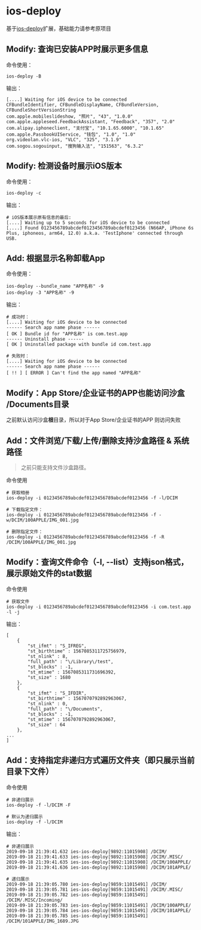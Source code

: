 # ios-deploy 

基于[ios-deploy](https://github.com/ios-control/ios-deploy)扩展，基础能力请参考原项目

## Modify: 查询已安装APP时展示更多信息
命令使用：
```
ios-deploy -B
```

输出：
```
[....] Waiting for iOS device to be connected
CFBundleIdentifier, CFBundleDisplayName, CFBundleVersion, CFBundleShortVersionString
com.apple.mobileslideshow, "照片", "43", "1.0.0"
com.apple.appleseed.FeedbackAssistant, "Feedback", "357", "2.0"
com.alipay.iphoneclient, "支付宝", "10.1.65.6000", "10.1.65"
com.apple.PassbookUIService, "钱包", "1.0", "1.0"
org.videolan.vlc-ios, "VLC", "325", "3.1.9"
com.sogou.sogouinput, "搜狗输入法", "151563", "6.3.2"
```

## Modify: 检测设备时展示iOS版本
命令使用：
```
ios-deploy -c
```

输出：
```
# iOS版本展示原有信息的最后:
[....] Waiting up to 5 seconds for iOS device to be connected
[....] Found 0123456789abcdef0123456789abcdef0123456 (N66AP, iPhone 6s Plus, iphoneos, arm64, 12.0) a.k.a. 'TestIphone' connected through USB.
```

## Add: 根据显示名称卸载App
命令使用：
```
ios-deploy --bundle_name "APP名称" -9
ios-deploy -3 "APP名称" -9
```
输出：
```
# 成功时：
[....] Waiting for iOS device to be connected
------ Search app name phase ------
[ OK ] Bundle id for "APP名称" is com.test.app
------ Uninstall phase ------
[ OK ] Uninstalled package with bundle id com.test.app

# 失败时：
[....] Waiting for iOS device to be connected
------ Search app name phase ------
[ !! ] [ ERROR ] Can't find the app named "APP名称"
```
## Modify：App Store/企业证书的APP也能访问沙盒 /Documents目录
之前默认访问沙盒**根**目录，所以对于App Store/企业证书的APP 则访问失败

## Add：文件浏览/下载/上传/删除支持沙盒路径 & 系统路径
> 之前只能支持文件沙盒路径。

命令使用
```
# 获取相册
ios-deploy -i 0123456789abcdef0123456789abcdef0123456 -f -l/DCIM

# 下载指定文件： 
ios-deploy -i 0123456789abcdef0123456789abcdef0123456 -f -w/DCIM/100APPLE/IMG_001.jpg

# 删除指定文件： 
ios-deploy -i 0123456789abcdef0123456789abcdef0123456 -f -R /DCIM/100APPLE/IMG_001.jpg
```
## Modify：查询文件命令（-l, --list）支持json格式，展示原始文件的stat数据
命令使用
```
# 获取文件
ios-deploy -i 0123456789abcdef0123456789abcdef0123456 -i com.test.app -l -j
```
输出：
```
[
    {
        "st_ifmt" : "S_IFREG",
        "st_birthtime" : 1567085311725756979,
        "st_nlink" : 8,
        "full_path" : "\/Library\/test",
        "st_blocks" : -1,
        "st_mtime" : 1567085311731696392,
        "st_size" : 1680
    },
    {
        "st_ifmt" : "S_IFDIR",
        "st_birthtime" : 1567070792892963067,
        "st_nlink" : 0,
        "full_path" : "\/Documents",
        "st_blocks" : -1,
        "st_mtime" : 1567070792892963067,
        "st_size" : 64
    },
...
]
```
## Add：支持指定非递归方式遍历文件夹（即只展示当前目录下文件）
命令使用
```
# 非递归展示
ios-deploy -f -l/DCIM -F

# 默认为递归展示
ios-deploy -f -l/DCIM 
```
输出：
```
# 非递归展示
2019-09-18 21:39:41.632 ies-ios-deploy[9892:11015908] /DCIM/
2019-09-18 21:39:41.633 ies-ios-deploy[9892:11015908] /DCIM/.MISC/
2019-09-18 21:39:41.635 ies-ios-deploy[9892:11015908] /DCIM/100APPLE/
2019-09-18 21:39:41.636 ies-ios-deploy[9892:11015908] /DCIM/101APPLE/

# 递归展示
2019-09-18 21:39:05.780 ies-ios-deploy[9859:11015491] /DCIM/
2019-09-18 21:39:05.781 ies-ios-deploy[9859:11015491] /DCIM/.MISC/
2019-09-18 21:39:05.782 ies-ios-deploy[9859:11015491] /DCIM/.MISC/Incoming/
2019-09-18 21:39:05.783 ies-ios-deploy[9859:11015491] /DCIM/100APPLE/
2019-09-18 21:39:05.784 ies-ios-deploy[9859:11015491] /DCIM/101APPLE/
2019-09-18 21:39:05.785 ies-ios-deploy[9859:11015491] /DCIM/101APPLE/IMG_1689.JPG
```
